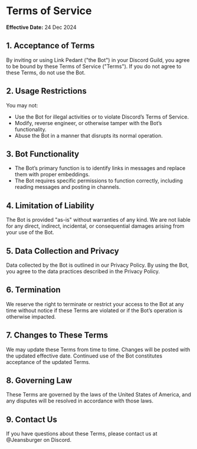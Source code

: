 # Terms of Service

**Effective Date:** 24 Dec 2024

## 1. Acceptance of Terms

By inviting or using Link Pedant ("the Bot") in your Discord Guild, you agree to be bound by these Terms of Service ("Terms"). If you do not agree to these Terms, do not use the Bot.

## 2. Usage Restrictions

You may not:

- Use the Bot for illegal activities or to violate Discord’s Terms of Service.
- Modify, reverse engineer, or otherwise tamper with the Bot’s functionality.
- Abuse the Bot in a manner that disrupts its normal operation.

## 3. Bot Functionality

- The Bot’s primary function is to identify links in messages and replace them with proper embeddings.
- The Bot requires specific permissions to function correctly, including reading messages and posting in channels.

## 4. Limitation of Liability

The Bot is provided "as-is" without warranties of any kind. We are not liable for any direct, indirect, incidental, or consequential damages arising from your use of the Bot.

## 5. Data Collection and Privacy

Data collected by the Bot is outlined in our Privacy Policy. By using the Bot, you agree to the data practices described in the Privacy Policy.

## 6. Termination

We reserve the right to terminate or restrict your access to the Bot at any time without notice if these Terms are violated or if the Bot’s operation is otherwise impacted.

## 7. Changes to These Terms

We may update these Terms from time to time. Changes will be posted with the updated effective date. Continued use of the Bot constitutes acceptance of the updated Terms.

## 8. Governing Law

These Terms are governed by the laws of the United States of America, and any disputes will be resolved in accordance with those laws.

## 9. Contact Us

If you have questions about these Terms, please contact us at @Jeansburger on Discord.